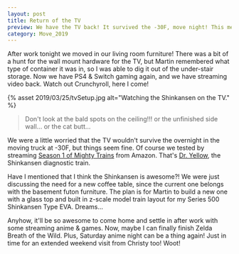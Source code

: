 ```yaml
---
layout: post
title: Return of the TV
preview: We have the TV back! It survived the -30F, move night! This means streaming & games! 
category: Move_2019
---
```


After work tonight we moved in our living room furniture! There was a bit of a hunt for the wall mount hardware for the TV, but Martin remembered what type of container it was in, so I was able to dig it out of the under-stair storage.
Now we have PS4 & Switch gaming again, and we have streaming video back. Watch out Crunchyroll, here I come! 

{% asset 2019/03/25/tvSetup.jpg alt="Watching the Shinkansen on the TV." %}

> Don't look at the bald spots on the ceiling!!! or the unfinished side wall... or the cat butt...

We were a little worried that the TV wouldn't survive the overnight in the moving truck at -30F, but things seem fine. Of course we tested by streaming [Season 1 of Mighty Trains]( http://a.co/d/6pjJvzq) from Amazon. That's [Dr. Yellow](https://en.wikipedia.org/wiki/Doctor_Yellow), the Shinkansen diagnostic train. 

Have I mentioned that I think the Shinkansen is awesome?! We were just discussing the need for a new coffee table, since the current one belongs with the basement futon furniture. The plan is for Martin to build a new one with a glass top and built in z-scale model train layout for my Series 500 Shinkansen Type EVA. Dreams...

Anyhow, it'll be so awesome to come home and settle in after work with some streaming anime & games. Now, maybe I can finally finish Zelda Breath of the Wild. Plus, Saturday anime night can be a thing again! Just in time for an extended weekend visit from Christy too! Woot!